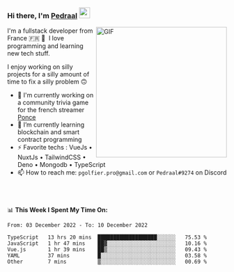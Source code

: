 ### Hi there, I'm <a href="https://pedraal.dev" target="_blank">Pedraal</a> <img src="https://media.giphy.com/media/hvRJCLFzcasrR4ia7z/giphy.gif" width="25px">
<img align="right" alt="GIF" src="https://pedraal.dev/avatar.png" width="300" height="300" />

I'm a fullstack developer from France 🇫🇷 🥖 &nbsp;I love programming and learning new
tech stuff.

I enjoy working on silly projects for a silly amount of time to fix a silly problem 🙃

- 🔭  I'm currently working on a community trivia game for the french streamer <a href="https://twitch.tv/ponce" target="_blank">Ponce</a>
- 🌱 I’m currently learning blockchain and smart contract programming
- ⚡ Favorite techs : VueJs &bull; NuxtJs &bull; TailwindCSS &bull; Deno &bull; Mongodb &bull; TypeScript
- 📫 How to reach me: `pgolfier.pro@gmail.com` or `Pedraal#9274` on Discord

<br>
<br>

📊 **This Week I Spent My Time On:**
<!--START_SECTION:waka-->

```text
From: 03 December 2022 - To: 10 December 2022

TypeScript   13 hrs 20 mins  ███████████████████░░░░░░   75.53 %
JavaScript   1 hr 47 mins    ██▓░░░░░░░░░░░░░░░░░░░░░░   10.16 %
Vue.js       1 hr 39 mins    ██▒░░░░░░░░░░░░░░░░░░░░░░   09.43 %
YAML         37 mins         █░░░░░░░░░░░░░░░░░░░░░░░░   03.58 %
Other        7 mins          ▒░░░░░░░░░░░░░░░░░░░░░░░░   00.69 %
```

<!--END_SECTION:waka-->
